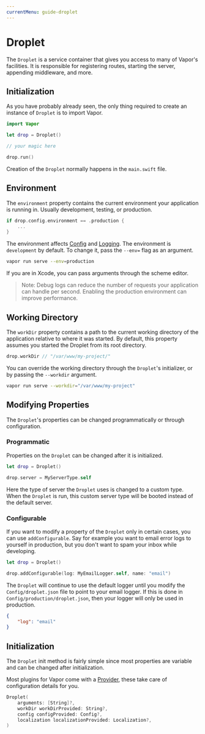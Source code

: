 ```yaml
---
currentMenu: guide-droplet
---
```


# Droplet

The `Droplet` is a service container that gives you access to many of Vapor's facilities. It is responsible for registering routes, starting the server, appending middleware, and more.

## Initialization

As you have probably already seen, the only thing required to create an instance of `Droplet` is to import Vapor.

```swift
import Vapor

let drop = Droplet()

// your magic here

drop.run()
```

Creation of the `Droplet` normally happens in the `main.swift` file.

## Environment

The `environment` property contains the current environment your application is running in. Usually development, testing, or production.

```swift
if drop.config.environment == .production {
    ...
}
```

The environment affects [Config](config.md) and [Logging](log.md). The environment is `development` by default. To change it, pass the `--env=` flag as an argument.

```sh
vapor run serve --env=production
```

If you are in Xcode, you can pass arguments through the scheme editor.

> Note: Debug logs can reduce the number of requests your application can handle per second. Enabling the production environment can improve performance.

## Working Directory

The `workDir` property contains a path to the current working directory of the application relative to where it was started. By default, this property assumes you started the Droplet from its root directory.

```swift
drop.workDir // "/var/www/my-project/"
```

You can override the working directory through the `Droplet`'s initializer, or by passing the `--workdir` argument.

```sh
vapor run serve --workdir="/var/www/my-project"
```

## Modifying Properties

The `Droplet`'s properties can be changed programmatically or through configuration.

### Programmatic 

Properties on the `Droplet` can be changed after it is initialized.

```swift
let drop = Droplet()

drop.server = MyServerType.self
```

Here the type of server the `Droplet` uses is changed to a custom type. When the `Droplet` is run, this custom server type will be booted instead of the default server.

### Configurable

If you want to modify a property of the `Droplet` only in certain cases, you can use `addConfigurable`. Say for example you want to email error logs to yourself in production, but you don't want to spam your inbox while developing.

```swift
let drop = Droplet()

drop.addConfigurable(log: MyEmailLogger.self, name: "email")
```

The `Droplet` will continue to use the default logger until you modify the `Config/droplet.json` file to point to your email logger. If this is done in `Config/production/droplet.json`, then your logger will only be used in production.

```json
{
    "log": "email"
}
```

## Initialization

The `Droplet` init method is fairly simple since most properties are variable and can be changed after initialization.

Most plugins for Vapor come with a [Provider](providers.md), these take care of configuration details for you.

```swift
Droplet(
    arguments: [String]?,
    workDir workDirProvided: String?,
    config configProvided: Config?,
    localization localizationProvided: Localization?,
)
```
